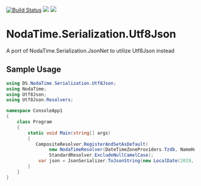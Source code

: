 [![Build Status](https://dev.azure.com/DzmitrySafarau0213/NodaTime.Serialization.Utf8Json/_apis/build/status/DSilence.NodaTime.Serialization.Utf8Json?branchName=develop)](https://dev.azure.com/DzmitrySafarau0213/NodaTime.Serialization.Utf8Json/_build/latest?definitionId=1?branchName=develop)
![](https://img.shields.io/azure-devops/tests/DzmitrySafarau0213/NodaTime.Serialization.Utf8Json/1.svg)
![](https://img.shields.io/nuget/dt/DS.NodaTime.Serialization.Utf8Json.svg)

# NodaTime.Serialization.Utf8Json
A port of NodaTime.Serialization.JsonNet to utilize Utf8Json instead

## Sample Usage

```csharp
using DS.NodaTime.Serialization.Utf8Json;
using NodaTime;
using Utf8Json;
using Utf8Json.Resolvers;

namespace ConsoleApp1
{
    class Program
    {
        static void Main(string[] args)
        {
           CompositeResolver.RegisterAndSetAsDefault(
                new NodaTimeResolver(DateTimeZoneProviders.Tzdb, NameHandling.CamelCase, true, true, true),
                StandardResolver.ExcludeNullCamelCase);
            var json = JsonSerializer.ToJsonString(new LocalDate(2019, 1, 1);
        }
    }
}
```